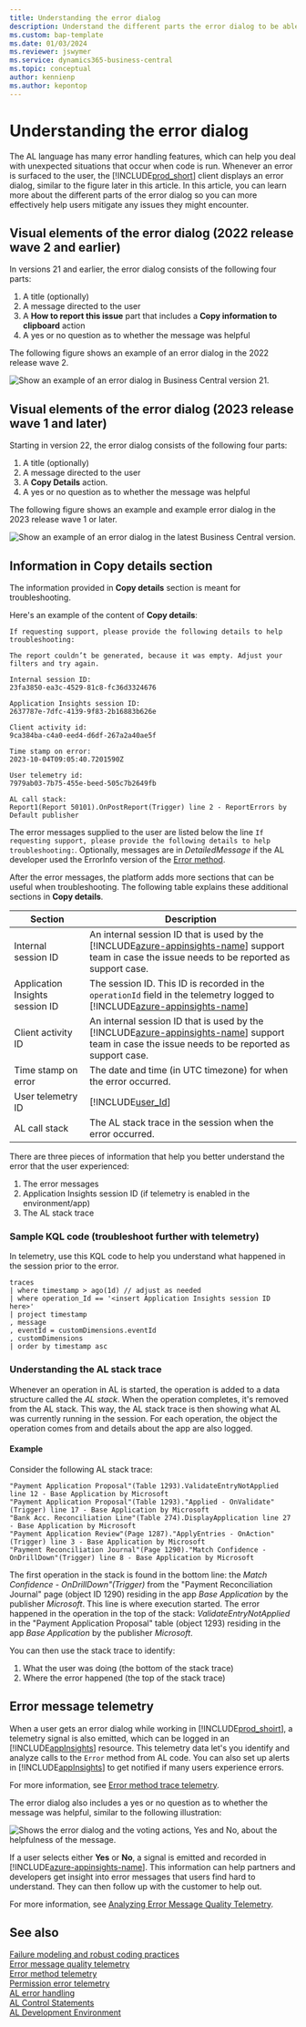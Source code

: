 ```yaml
---
title: Understanding the error dialog
description: Understand the different parts the error dialog to be able to help mitigate issues for users 
ms.custom: bap-template
ms.date: 01/03/2024
ms.reviewer: jswymer
ms.service: dynamics365-business-central
ms.topic: conceptual
author: kennienp
ms.author: kepontop
---
```


# Understanding the error dialog

The AL language has many error handling features, which can help you deal with unexpected situations that occur when code is run. Whenever an error is surfaced to the user, the [!INCLUDE[prod_short](../developer/includes/prod_short.md)] client displays an error dialog, similar to the figure later in this article. In this article, you can learn more about the different parts of the error dialog so you can more effectively help users mitigate any issues they might encounter.

## Visual elements of the error dialog (2022 release wave 2 and earlier)

In versions 21 and earlier, the error dialog consists of the following four parts:

1. A title (optionally)
2. A message directed to the user
3. A **How to report this issue** part that includes a **Copy information to clipboard** action
4. A yes or no question as to whether the message was helpful

The following figure shows an example of an error dialog in the 2022 release wave 2. 

![Show an example of an error dialog in Business Central version 21.](media/error-dialog-v21.png)

## Visual elements of the error dialog (2023 release wave 1 and later)

Starting in version 22, the error dialog consists of the following four parts:

1. A title (optionally)
2. A message directed to the user
3. A **Copy Details** action.
4. A yes or no question as to whether the message was helpful

The following figure shows an example and example error dialog in the 2023 release wave 1 or later. 

![Show an example of an error dialog in the latest Business Central version.](media/error-dialog.png)

## Information in Copy details section

The information provided in **Copy details** section is meant for troubleshooting. 

Here's an example of the content of **Copy details**:

```
If requesting support, please provide the following details to help troubleshooting:

The report couldn’t be generated, because it was empty. Adjust your filters and try again.

Internal session ID: 
23fa3850-ea3c-4529-81c8-fc36d3324676

Application Insights session ID: 
2637787e-7dfc-4139-9f83-2b16883b626e

Client activity id: 
9ca384ba-c4a0-eed4-d6df-267a2a40ae5f

Time stamp on error: 
2023-10-04T09:05:40.7201590Z

User telemetry id: 
7979ab03-7b75-455e-beed-505c7b2649fb

AL call stack: 
Report1(Report 50101).OnPostReport(Trigger) line 2 - ReportErrors by Default publisher
```

The error messages supplied to the user are listed below the line `If requesting support, please provide the following details to help troubleshooting:`. Optionally, messages are in _DetailedMessage_ if the AL developer used the ErrorInfo version of the [Error method](methods-auto/dialog/dialog-error-errorinfo-method.md). 


After the error messages, the platform adds more sections that can be useful when troubleshooting. The following table explains these additional sections in **Copy details**.


|Section | Description |
|--------|-------------|
|Internal session ID| An internal session ID that is used by the [!INCLUDE[azure-appinsights-name](../includes/azure-appinsights-name.md)] support team in case the issue needs to be reported as support case.|
|Application Insights session ID| The session ID. This ID is recorded in the `operationId` field in the telemetry logged to [!INCLUDE[azure-appinsights-name](../includes/azure-appinsights-name.md)] | 
|Client activity ID| An internal session ID that is used by the [!INCLUDE[azure-appinsights-name](../includes/azure-appinsights-name.md)] support team in case the issue needs to be reported as support case.|
|Time stamp on error| The date and time (in UTC timezone) for when the error occurred. |
|User telemetry ID | [!INCLUDE[user_Id](../includes/include-telemetry-user-id.md)] | 
|AL call stack | The AL stack trace in the session when the error occurred.| 


There are three pieces of information that help you better understand the error that the user experienced:

1. The error messages
2. Application Insights session ID (if telemetry is enabled in the environment/app)
3. The AL stack trace

### Sample KQL code (troubleshoot further with telemetry)

In telemetry, use this KQL code to help you understand what happened in the session prior to the error.

```kql
traces
| where timestamp > ago(1d) // adjust as needed
| where operation_Id == '<insert Application Insights session ID here>'
| project timestamp
, message
, eventId = customDimensions.eventId 
, customDimensions
| order by timestamp asc
```

### Understanding the AL stack trace

Whenever an operation in AL is started, the operation is added to a data structure called the _AL stack_. When the operation completes, it's removed from the AL stack. This way, the AL stack trace is then showing what AL was currently running in the session. For each operation, the object the operation comes from and details about the app are also logged.

#### Example

Consider the following AL stack trace: 

```
"Payment Application Proposal"(Table 1293).ValidateEntryNotApplied line 12 - Base Application by Microsoft
"Payment Application Proposal"(Table 1293)."Applied - OnValidate"(Trigger) line 17 - Base Application by Microsoft
"Bank Acc. Reconciliation Line"(Table 274).DisplayApplication line 27 - Base Application by Microsoft
"Payment Application Review"(Page 1287)."ApplyEntries - OnAction"(Trigger) line 3 - Base Application by Microsoft
"Payment Reconciliation Journal"(Page 1290)."Match Confidence - OnDrillDown"(Trigger) line 8 - Base Application by Microsoft
```

The first operation in the stack is found in the bottom line: the _Match Confidence - OnDrillDown"(Trigger)_ from the "Payment Reconciliation Journal" page (object ID 1290) residing in the app _Base Application_ by the publisher _Microsoft_. This line is where execution started. The error happened in the operation in the top of the stack: _ValidateEntryNotApplied_ in the "Payment Application Proposal" table (object 1293) residing in the app _Base Application_ by the publisher _Microsoft_.

You can then use the stack trace to identify:

1. What the user was doing (the bottom of the stack trace)
2. Where the error happened (the top of the stack trace)

## Error message telemetry

When a user gets an error dialog while working in [!INCLUDE[prod_shoirt](../includes/prod_short.md)], a telemetry signal is also emitted, which can be logged in an [!INCLUDE[appInsights](../includes/azure-appinsights-name.md)] resource. This telemetry data let's you identify and analyze calls to the `Error` method from AL code. You can also set up alerts in [!INCLUDE[appInsights](../includes/azure-appinsights-name.md)] to get notified if many users experience errors.

For more information, see [Error method trace telemetry](../administration/telemetry-error-method-trace.md).

The error dialog also includes a yes or no question as to whether the message was helpful, similar to the following illustration:

![Shows the error dialog and the voting actions, Yes and No, about the helpfulness of the message.](../developer/media/error-voting.png )

If a user selects either **Yes** or **No**, a signal is emitted and recorded in [!INCLUDE[azure-appinsights-name](../includes/azure-appinsights-name.md)]. This information can help partners and developers get insight into error messages that users find hard to understand. They can then follow up with the customer to help out.

For more information, see [Analyzing Error Message Quality Telemetry](../administration/telemetry-error-message-voting-trace.md).

## See also

[Failure modeling and robust coding practices](devenv-robust-coding-practices.md)  
[Error message quality telemetry](../administration/telemetry-error-message-voting-trace.md)   
[Error method telemetry](../administration/telemetry-error-method-trace.md)   
[Permission error telemetry](../administration/telemetry-permission-error-trace.md)   
[AL error handling](devenv-al-error-handling.md)   
[AL Control Statements](devenv-al-control-statements.md)   
[AL Development Environment](devenv-reference-overview.md)   
